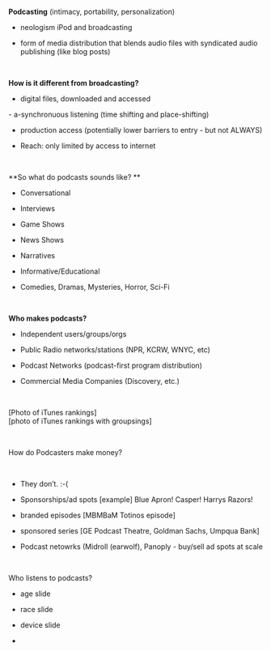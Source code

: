 **Podcasting** (intimacy, portability, personalization)

-   neologism iPod and broadcasting

-   form of media distribution that blends audio files with syndicated audio
    publishing (like blog posts)

 

**How is it different from broadcasting?**

-   digital files, downloaded and accessed

\- a-synchronuous listening (time shifting and place-shifting)

-   production access (potentially lower barriers to entry - but not ALWAYS)

-   Reach: only limited by access to internet

 

**So what do podcasts sounds like? **

-   Conversational

-   Interviews

-   Game Shows

-   News Shows

-   Narratives

-   Informative/Educational

-   Comedies, Dramas, Mysteries, Horror, Sci-Fi

 

**Who makes podcasts?**

-   Independent users/groups/orgs

-   Public Radio networks/stations (NPR, KCRW, WNYC, etc)

-   Podcast Networks (podcast-first program distribution)

-   Commercial Media Companies (Discovery, etc.)

 

[Photo of iTunes rankings]  
[photo of iTunes rankings with groupsings]

 

How do Podcasters make money?

 

-   They don’t. :-(

-   Sponsorships/ad spots [example] Blue Apron! Casper! Harrys Razors!

-   branded episodes [MBMBaM Totinos episode]

-   sponsored series [GE Podcast Theatre, Goldman Sachs, Umpqua Bank]

-   Podcast netowrks (Midroll (earwolf), Panoply - buy/sell ad spots at scale

 

Who listens to podcasts?

-   age slide

-   race slide

-   device slide

-    
